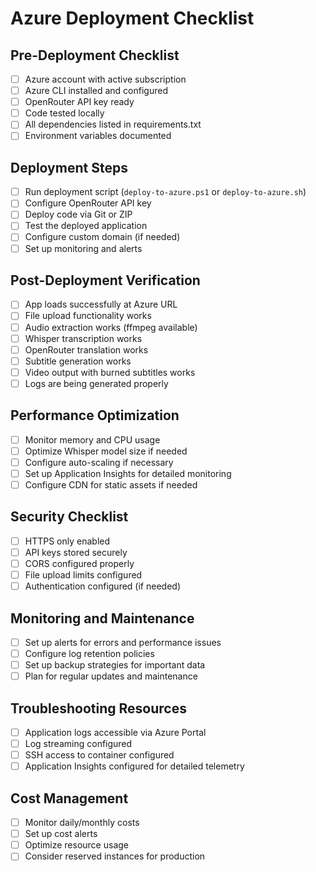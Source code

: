 # Azure Deployment Checklist

## Pre-Deployment Checklist
- [ ] Azure account with active subscription
- [ ] Azure CLI installed and configured
- [ ] OpenRouter API key ready
- [ ] Code tested locally
- [ ] All dependencies listed in requirements.txt
- [ ] Environment variables documented

## Deployment Steps
- [ ] Run deployment script (`deploy-to-azure.ps1` or `deploy-to-azure.sh`)
- [ ] Configure OpenRouter API key
- [ ] Deploy code via Git or ZIP
- [ ] Test the deployed application
- [ ] Configure custom domain (if needed)
- [ ] Set up monitoring and alerts

## Post-Deployment Verification
- [ ] App loads successfully at Azure URL
- [ ] File upload functionality works
- [ ] Audio extraction works (ffmpeg available)
- [ ] Whisper transcription works
- [ ] OpenRouter translation works
- [ ] Subtitle generation works
- [ ] Video output with burned subtitles works
- [ ] Logs are being generated properly

## Performance Optimization
- [ ] Monitor memory and CPU usage
- [ ] Optimize Whisper model size if needed
- [ ] Configure auto-scaling if necessary
- [ ] Set up Application Insights for detailed monitoring
- [ ] Configure CDN for static assets if needed

## Security Checklist
- [ ] HTTPS only enabled
- [ ] API keys stored securely
- [ ] CORS configured properly
- [ ] File upload limits configured
- [ ] Authentication configured (if needed)

## Monitoring and Maintenance
- [ ] Set up alerts for errors and performance issues
- [ ] Configure log retention policies
- [ ] Set up backup strategies for important data
- [ ] Plan for regular updates and maintenance

## Troubleshooting Resources
- [ ] Application logs accessible via Azure Portal
- [ ] Log streaming configured
- [ ] SSH access to container configured
- [ ] Application Insights configured for detailed telemetry

## Cost Management
- [ ] Monitor daily/monthly costs
- [ ] Set up cost alerts
- [ ] Optimize resource usage
- [ ] Consider reserved instances for production
